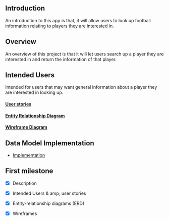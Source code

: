 ## Introduction
An introduction to this app is that, it will allow users to
look up football information relating to players they are interested in.

## Overview
An overview of this project is that it will let users search up a player
they are interested in and return the information of that player.

## Intended Users
Intended for users that may want general information about a player
they are interested in looking up.

#### [User stories](docs/user-stories.md)

#### [Entity Relationship Diagram](docs/erd.md)

#### [Wireframe Diagram](docs/wireframe.md)


## Data Model Implementation

* [Implementation](docs/datamodelimplementation.md)


## First milestone

* [x] Description
* [x] Intended Users & amp; user stories
* [x] Entity-relationship diagrams (ERD)
* [x] Wireframes

